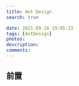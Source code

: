```yaml
---
title: Ant Design
search: true

date: 2021-09-26 19:05:23
tags: [AntDesign]
photos:
description:
comments:
---
```


## 前置

